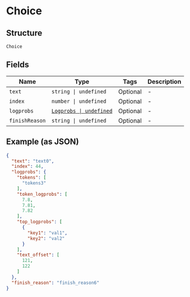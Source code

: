 
# Choice

## Structure

`Choice`

## Fields

| Name | Type | Tags | Description |
|  --- | --- | --- | --- |
| `text` | `string \| undefined` | Optional | - |
| `index` | `number \| undefined` | Optional | - |
| `logprobs` | [`Logprobs \| undefined`](../../doc/models/logprobs.md) | Optional | - |
| `finishReason` | `string \| undefined` | Optional | - |

## Example (as JSON)

```json
{
  "text": "text0",
  "index": 44,
  "logprobs": {
    "tokens": [
      "tokens3"
    ],
    "token_logprobs": [
      7.8,
      7.81,
      7.82
    ],
    "top_logprobs": [
      {
        "key1": "val1",
        "key2": "val2"
      }
    ],
    "text_offset": [
      121,
      122
    ]
  },
  "finish_reason": "finish_reason6"
}
```

